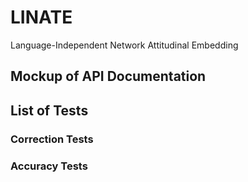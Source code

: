 # LINATE
Language-Independent Network Attitudinal Embedding


## Mockup of API Documentation




## List of Tests


### Correction Tests


### Accuracy Tests